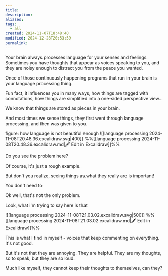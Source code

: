 ```yaml
---
title: 
description: 
aliases: 
tags:
  - all
created: 2024-11-07T18:48:40
modified: 2024-12-28T20:53:59
permalink: 
---
```


Your brain always processes language for your senses and feelings. Sometimes you have thoughts that appear as voices speaking to you, and they are noisy enough to distract you from the peace you wanted.

Once of those continuously happening programs that run in your brain is your language processing thing.


Fun fact, it influences you in many ways, how things are tagged with connotations, how things are simplified into a one-sided perspective view...

We know that things are stored as pieces in your brain.

And most times we sense things, they first went through language processing, and then was given to you.


figure: how language is not beautiful enough
![[language processing 2024-11-08T20.48.36.excalidraw.svg|400]]
%%[[language processing 2024-11-08T20.48.36.excalidraw.md|🖋 Edit in Excalidraw]]%%

Do you see the problem here?


Of course, it's just a rough example.

But don't you realize, seeing things as.what they really are is important!

You don't need to 


Ok well, that's not the only problem.

Look, what i'm trying to say here is that 

![[language processing 2024-11-08T21.03.02.excalidraw.svg|500]]
%%[[language processing 2024-11-08T21.03.02.excalidraw.md|🖋 Edit in Excalidraw]]%%

This is what I find in myself - voices that keep commenting on everything. It's not good.

But it's not that they are annoying. They are helpful. They are my thoughts, so to speak, but they are so loud.

Much like myself, they cannot keep their thoughts to themselves, can they?
